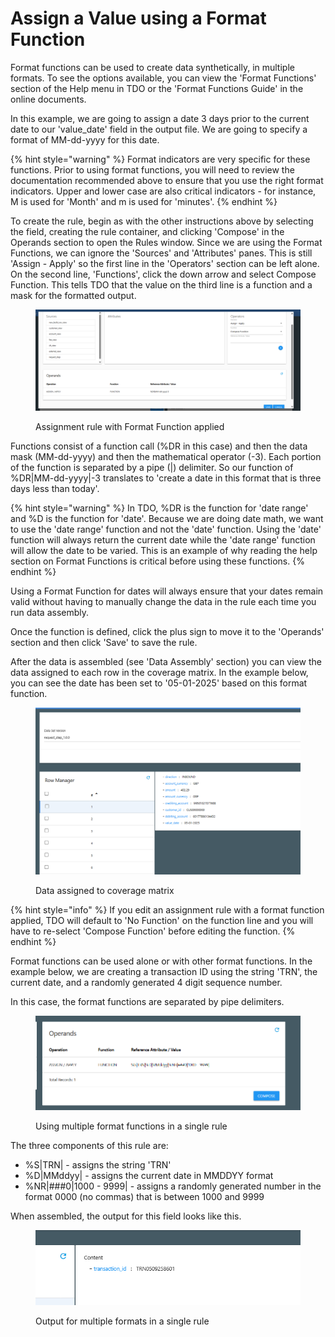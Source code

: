 # Assign a Value using a Format Function

Format functions can be used to create data synthetically, in multiple formats.  To see the options available, you can view the 'Format Functions' section of the Help menu in TDO or the 'Format Functions Guide' in the online documents.

In this example, we are going to assign a date 3 days prior to the current date to our 'value\_date' field in the output file.  We are going to specify a format of MM-dd-yyyy for this date. &#x20;

{% hint style="warning" %}
Format indicators are very specific for these functions. Prior to using format functions, you will need to review the documentation recommended above to ensure that you use the right format indicators.  Upper and lower case are also critical indicators - for instance, M is used for 'Month' and m is used for 'minutes'.
{% endhint %}

To create the rule, begin as with the other instructions above by selecting the field, creating the rule container, and clicking 'Compose' in the Operands section to open the Rules window.  Since we are using the Format Functions, we can ignore the 'Sources' and 'Attributes' panes.  This is still 'Assign - Apply' so the first line in the 'Operators' section can be left alone.  On the second line, 'Functions', click the down arrow and select Compose Function.  This tells TDO that the value on the third line is a function and a mask for the formatted output.

<figure><img src="../../../../../.gitbook/assets/image (11) (1) (1).png" alt=""><figcaption><p>Assignment rule with Format Function applied</p></figcaption></figure>

Functions consist of a function call (%DR in this case) and then the data mask (MM-dd-yyyy) and then the mathematical operator (-3).  Each portion of the function is separated by a pipe (|) delimiter.  So our function of %DR|MM-dd-yyyy|-3 translates to 'create a date in this format that is three days less than today'. &#x20;

{% hint style="warning" %}
In TDO, %DR is the function for 'date range' and %D is the function for 'date'.  Because we are doing date math, we want to use the 'date range' function and not the 'date' function.  Using the 'date' function will always return the current date while the 'date range' function will allow the date to be varied.  This is an example of why reading the help section on Format Functions is critical before using these functions.
{% endhint %}

Using a Format Function for dates will always ensure that your dates remain valid without having to manually change the data in the rule each time you run data assembly.

Once the function is defined, click the plus sign to move it to the 'Operands' section and then click 'Save' to save the rule.

After the data is assembled (see 'Data Assembly' section) you can view the data assigned to each row in the coverage matrix.  In the example below, you can see the date has been set to '05-01-2025' based on this format function.

<figure><img src="../../../../../.gitbook/assets/image (12) (1) (1).png" alt=""><figcaption><p>Data assigned to coverage matrix</p></figcaption></figure>

{% hint style="info" %}
If you edit an assignment rule with a format function applied, TDO will default to 'No Function' on the function line and you will have to re-select 'Compose Function' before editing the function.
{% endhint %}

Format functions can be used alone or with other format functions.  In the example below, we are creating a transaction ID using the string 'TRN', the current date, and a randomly generated 4 digit sequence number.

In this case, the format functions are separated by pipe delimiters.

<figure><img src="../../../../../.gitbook/assets/image (13) (1) (1).png" alt=""><figcaption><p>Using multiple format functions in a single rule</p></figcaption></figure>

The three components of this rule are:

* %S|TRN| - assigns the string 'TRN'&#x20;
* %D|MMddyy| - assigns the current date in MMDDYY format
* %NR|###0|1000 - 9999| - assigns a randomly generated number in the format 0000 (no commas) that is between 1000 and 9999

When assembled, the output for this field looks like this.

<figure><img src="../../../../../.gitbook/assets/image (14) (1) (1).png" alt=""><figcaption><p>Output for multiple formats in a single rule</p></figcaption></figure>
